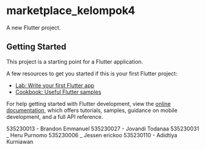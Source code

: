 # marketplace_kelompok4

A new Flutter project.

## Getting Started

This project is a starting point for a Flutter application.

A few resources to get you started if this is your first Flutter project:

- [Lab: Write your first Flutter app](https://docs.flutter.dev/get-started/codelab)
- [Cookbook: Useful Flutter samples](https://docs.flutter.dev/cookbook)

For help getting started with Flutter development, view the
[online documentation](https://docs.flutter.dev/), which offers tutorials,
samples, guidance on mobile development, and a full API reference.

535230013 - Brandon Emmanuel
535230027 - Jovandi Todanaa
535230031 _ Heru Purnomo
535230006 _ Jessen erickoo
535230110 - Adidtiya Kurniawan
